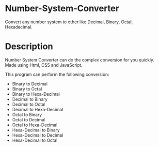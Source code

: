 # Number-System-Converter

Convert any number system to other like Decimal, Binary, Octal, Hexadecimal.

# Description
Number System Converter can do the complex conversion for you quickly. Made using Html, CSS and JavaScript.

This program can perform the following conversion:

- Binary to Decimal
- Binary to Octal
- Binary to Hexa-Decimal
- Decimal to Binary
- Decimal to Octal
- Decimal to Hexa-Decimal
- Octal to Binary
- Octal to Decimal
- Octal to Hexa-Decimal
- Hexa-Decimal to Binary
- Hexa-Decimal to Decimal
- Hexa-Decimal to Octal
